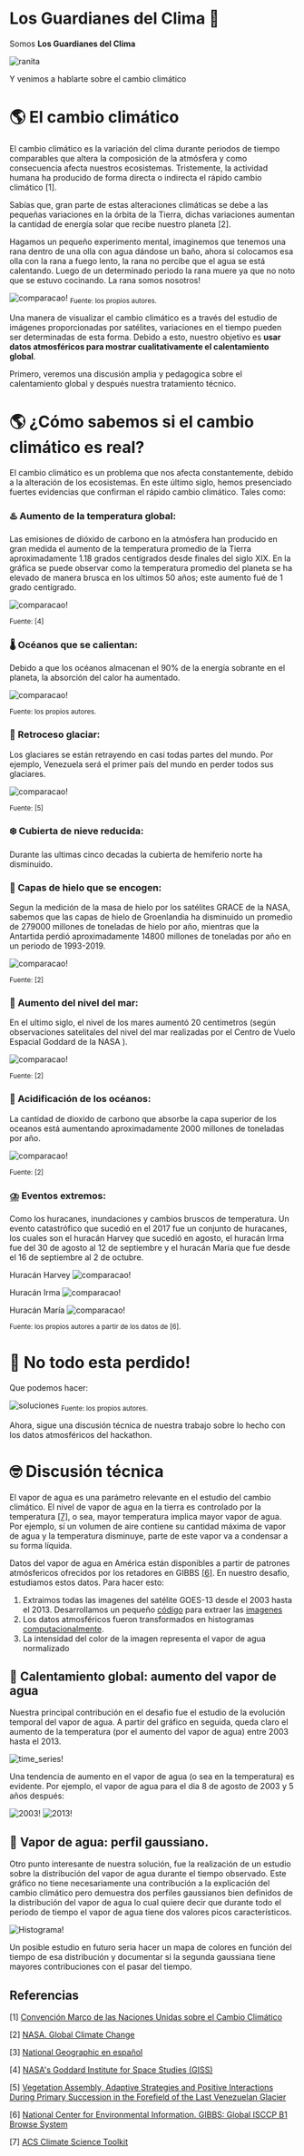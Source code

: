 # Los Guardianes del Clima 🐸

Somos **Los Guardianes del Clima** 

![ranita](/anexos/Rana_capa.png)

Y venimos a hablarte sobre el cambio climático

# 🌎 El cambio climático
El cambio climático es la variación del clima durante periodos de tiempo comparables que altera la composición de la atmósfera y como consecuencia afecta nuestros ecosistemas. Tristemente, la actividad humana ha producido de forma directa o indirecta el rápido cambio climático [1]. 

Sabías que, gran parte de estas alteraciones climáticas se debe a  las pequeñas variaciones en la órbita de la Tierra, dichas variaciones aumentan la cantidad de energía solar que recibe nuestro planeta [2]. 

Hagamos un pequeño experimento mental, imaginemos que tenemos una rana dentro de una olla con agua dándose un baño, ahora si colocamos esa olla con la rana a fuego lento, la rana no percibe que el agua se está calentando. Luego de un determinado periodo la rana muere ya que no noto que se estuvo cocinando. La rana somos nosotros!


![comparacao!](/anexos/Rana_hervida.png) 
<sub>Fuente: los propios autores.<sub>


Una manera de visualizar el cambio climático es a través del estudio de imágenes proporcionadas por satélites, variaciones en el tiempo pueden ser determinadas de esta forma. Debido a esto, nuestro objetivo es **usar datos atmosféricos para mostrar cualitativamente el calentamiento global**.

Primero, veremos una discusión amplia y pedagogica sobre el calentamiento global y después nuestra tratamiento técnico.



# 🌎 ¿Cómo sabemos si el cambio climático es real? 

El cambio climático es un problema que nos afecta constantemente, debido a la alteración de los ecosistemas. En este último siglo, hemos presenciado fuertes evidencias que confirman el rápido cambio climático. Tales como:

### ♨️ Aumento de la temperatura global: 

Las emisiones de dióxido de carbono en la atmósfera han producido en gran medida el aumento de la temperatura promedio de la Tierra aproximadamente 1.18 grados centígrados desde finales del siglo XIX. En la gráfica se puede observar como la temperatura promedio del planeta se ha elevado de manera brusca en los ultimos 50 años; este aumento fué de 1 grado centígrado.


![comparacao!](/anexos/GlobalTemp.png) 
 
<sub>Fuente: [4]<sub>


### 🌡️ Océanos que se calientan: 

Debido a que los océanos almacenan el 90% de la energía sobrante en el planeta, la absorción del calor ha aumentado.


![comparacao!](/anexos/oceanos.png)
 
<sub>Fuente: los propios autores.<sub>


### 🧊 Retroceso glaciar: 

Los glaciares se están retrayendo en casi todas partes del mundo. Por ejemplo, Venezuela será el primer país del mundo en perder todos sus glaciares.

![comparacao!](/anexos/humboldt_el_ultimo_glaciar.jpg)
 
<sub>Fuente: [5]<sub>


### ❄️ Cubierta de nieve reducida: 

Durante las ultimas cinco decadas la cubierta de hemiferio norte ha disminuido.

### 🧊 Capas de hielo que se encogen: 

Segun la medición de la masa de hielo por los satélites GRACE de la NASA, sabemos que las capas de hielo de Groenlandia ha disminuido un promedio de 279000 millones de toneladas de hielo por año, mientras que la Antartida perdió aproximadamente 14800 millones de toneladas por año en un periodo de 1993-2019.

![comparacao!](/anexos/LandIceAntarctica.png) 

<sub>Fuente: [2]<sub>


### 🌊 Aumento del nivel del mar: 

En el ultimo siglo, el nivel de los mares aumentó 20 centímetros (según observaciones satelitales del nivel del mar realizadas por el Centro de Vuelo Espacial Goddard de la NASA ).



![comparacao!](/anexos/undefined.png)
 
<sub>Fuente: [2]<sub>


### 🌊 Acidificación de los océanos: 

La cantidad de dioxido de carbono que absorbe la capa superior de los oceanos está aumentando aproximadamente 2000 millones de toneladas por año.


![comparacao!](/anexos/Acidificacion-mares.jpg) 
 
<sub>Fuente: [2]<sub>


### ⛈️ Eventos extremos: 

Como los huracanes, inundaciones y cambios bruscos de temperatura.  Un evento catastrófico que sucedió en el 2017 fue un conjunto de huracanes, los cuales son el huracán Harvey que sucedió en agosto, el huracán Irma fue del 30 de agosto al 12 de septiembre y el huracán María que fue desde el 16 de septiembre al 2 de octubre. 
 


Huracán Harvey
![comparacao!](/anexos/huracan3.gif)

Huracán Irma
![comparacao!](/anexos/shortgif.gif)

Huracán María 
![comparacao!](/anexos/huracan2.gif)

<sub>Fuente: los propios autores a partir de los datos de [6].<sub>



# 🦾 No todo esta perdido! 

Que podemos hacer:

![soluciones](/anexos/Mitigacion.png)
<sub>Fuente: los propios autores.<sub>



Ahora, sigue una discusión técnica de nuestra trabajo sobre lo hecho con los datos atmosféricos del hackathon. 

# 🤓 Discusión técnica

El vapor de agua es una parámetro relevante en el estudio del cambio climático. El nivel de vapor de agua en la tierra es controlado por la temperatura [[7]](https://www.acs.org/content/acs/en/climatescience/about.html), o sea, mayor temperatura implica mayor vapor de agua. Por ejemplo, sí un volumen de aire contiene su cantidad máxima de vapor de agua y la temperatura disminuye, parte de este vapor va a condensar a su forma líquida.

Datos del vapor de agua en América están disponibles a partir de patrones atmósfericos ofrecidos por los retadores en GIBBS [[6]](https://www.ncdc.noaa.gov/gibbs/year). En nuestro desafio, estudiamos estos datos. Para hacer esto:

1. Extraimos todas las imagenes del satélite GOES-13 desde el 2003 hasta el 2013. Desarrollamos un pequeño [código](/extractor_de_imagenes.sh) para extraer las [imagenes](https://drive.google.com/drive/folders/1dtMERwYcy7sitbOjw02etwdH57ZS2JqX?usp=sharing)
2. Los datos atmosféricos fueron transformados en histogramas [computacionalmente](https://github.com/Migusb/CO-Afina2022/blob/master/CO-Afina2022.ipynb).
3. La intensidad del color de la imagen representa el vapor de agua normalizado

## 🥵 Calentamiento global: aumento del vapor de agua
Nuestra principal contribución en el desafio fue el estudio de la evolución temporal del vapor de agua. A partir del gráfico en seguida, queda claro el aumento de la temperatura (por el aumento del vapor de agua) entre 2003 hasta el 2013.

![time_series!](/anexos/time_series.png)


Una tendencia de aumento en el vapor de agua (o sea en la temperatura) es evidente. Por ejemplo, el vapor de agua para el dia 8 de agosto de 2003 y 5 años después:

![2003!](/anexos/2003BWimg.png)
![2013!](/anexos/2008BWimg.png)


## 🚱 Vapor de agua: perfil gaussiano.

Otro punto interesante de nuestra solución, fue la realización de un estudio sobre la distribución del vapor de agua durante el tiempo observado. Este gráfico no tiene necesariamente una contribución a la explicación del cambio climático pero demuestra dos perfiles gaussianos bien definidos de la distribución del vapor de agua lo cual quiere decir que durante todo el periodo de tiempo el vapor de agua tiene dos valores picos característicos.  

![Histograma!](/anexos/histograma.png)

Un posible estudio en futuro seria hacer un mapa de colores en función del tiempo de esa distribución y documentar si la segunda gaussiana tiene mayores contribuciones con el pasar del tiempo.  




## Referencias

[1] [Convención Marco de las Naciones Unidas sobre el Cambio Climático](https://unfccc.int/resource/docs/convkp/convsp.pdf)

[2] [NASA. Global Climate Change](https://climate.nasa.gov/evidence/)

[3] [National Geographic en español](https://www.ngenespanol.com/fotografia/acidificacion-mares/)

[4] [NASA's Goddard Institute for Space Studies (GISS)](https://www.giss.nasa.gov/)

[5] [Vegetation Assembly, Adaptive Strategies and Positive Interactions During Primary Succession in the Forefield of the Last Venezuelan Glacier](https://www.frontiersin.org/articles/10.3389/fevo.2021.657755/full)

[6] [National Center for Environmental Information. GIBBS: Global ISCCP B1 Browse System](https://www.ncdc.noaa.gov/gibbs/year)

[7] [ACS Climate Science Toolkit](https://www.acs.org/content/acs/en/climatescience/about.html)
